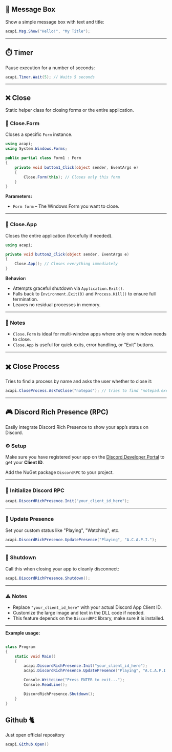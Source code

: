 ## 📢 Message Box

Show a simple message box with text and title:

```csharp
acapi.Msg.Show("Hello!", "My Title");
```

---

## ⏱️ Timer

Pause execution for a number of seconds:

```csharp
acapi.Timer.Wait(5); // Waits 5 seconds
```

---

## ❌ Close

Static helper class for closing forms or the entire application.

### 🔹 Close.Form

Closes a specific `Form` instance.

```csharp
using acapi;
using System.Windows.Forms;

public partial class Form1 : Form
{
    private void button1_Click(object sender, EventArgs e)
    {
        Close.Form(this); // Closes only this form
    }
}
```

**Parameters:**

* `Form form` – The Windows Form you want to close.

---

### 🔸 Close.App

Closes the entire application (forcefully if needed).

```csharp
using acapi;

private void button2_Click(object sender, EventArgs e)
{
    Close.App(); // Closes everything immediately
}
```

**Behavior:**

* Attempts graceful shutdown via `Application.Exit()`.
* Falls back to `Environment.Exit(0)` and `Process.Kill()` to ensure full termination.
* Leaves no residual processes in memory.

---

### 🧠 Notes

* `Close.Form` is ideal for multi-window apps where only one window needs to close.
* `Close.App` is useful for quick exits, error handling, or "Exit" buttons.

---

## ✖️ Close Process

Tries to find a process by name and asks the user whether to close it:

```csharp
acapi.CloseProcess.AskToClose("notepad"); // tries to find "notepad.exe"
```

---

## 🎮 Discord Rich Presence (RPC)

Easily integrate Discord Rich Presence to show your app’s status on Discord.

### ⚙️ Setup

Make sure you have registered your app on the [Discord Developer Portal](https://discord.com/developers/applications) to get your **Client ID**.

Add the NuGet package `DiscordRPC` to your project.

---

### 🔹 Initialize Discord RPC

```csharp
acapi.DiscordRichPresence.Init("your_client_id_here");
```

---

### 🔸 Update Presence

Set your custom status like "Playing", "Watching", etc.

```csharp
acapi.DiscordRichPresence.UpdatePresence("Playing", "A.C.A.P.I.");
```

---

### 🔹 Shutdown

Call this when closing your app to cleanly disconnect:

```csharp
acapi.DiscordRichPresence.Shutdown();
```

---

### ⚠️ Notes

* Replace `"your_client_id_here"` with your actual Discord App Client ID.
* Customize the large image and text in the DLL code if needed.
* This feature depends on the `DiscordRPC` library, make sure it is installed.

---

**Example usage:**

```csharp

class Program
{
    static void Main()
    {
        acapi.DiscordRichPresence.Init("your_client_id_here");
        acapi.DiscordRichPresence.UpdatePresence("Playing", "A.C.A.P.I.");

        Console.WriteLine("Press ENTER to exit...");
        Console.ReadLine();

        DiscordRichPresence.Shutdown();
    }
}
```

## Github 🐈

Just open official repository

```csharp
acapi.Github.Open()
```

